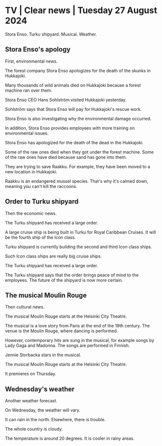 # TV \| Clear news \| Tuesday 27 August 2024

Stora Enso. Turku shipyard. Musical. Weather.

## Stora Enso's apology

First, environmental news.

The forest company Stora Enso apologizes for the death of the skunks in Hukkajoki.

Many thousands of wild animals died on Hukkajoki because a forest machine ran over them.

Stora Enso CEO Hans Sohlström visited Hukkajoki yesterday.

Sohlström says that Stora Enso will pay for Hukkajoki's rescue work.

Stora Enso is also investigating why the environmental damage occurred.

In addition, Stora Enso provides employees with more training on environmental issues.

Stora Enso has apologized for the death of the dead in the Hukkajoki.

Some of the raw ones died when they got under the forest machine. Some of the raw ones have died because sand has gone into them.

They are trying to save Raakku. For example, they have been moved to a new location in Hukkajoki.

Raakku is an endangered mussel species. That's why it's calmed down, meaning you can't kill the raccoons.

## Order to Turku shipyard

Then the economic news.

The Turku shipyard has received a large order.

A large cruise ship is being built in Turku for Royal Caribbean Cruises. It will be the fourth ship of the Icon class.

Turku shipyard is currently building the second and third Icon class ships.

Such Icon class ships are really big cruise ships.

The Turku shipyard has received a large order.

The Turku shipyard says that the order brings peace of mind to the employees. The future of the shipyard is now more certain.

## The musical Moulin Rouge

Then cultural news.

The musical Moulin Rouge starts at the Helsinki City Theatre.

The musical is a love story from Paris at the end of the 19th century. The venue is the Moulin Rouge, where dancing is performed.

However, contemporary hits are sung in the musical, for example songs by Lady Gaga and Madonna. The songs are performed in Finnish.

Jennie Storbacka stars in the musical.

The musical Moulin Rouge starts at the Helsinki City Theatre.

It premieres on Thursday.

## Wednesday's weather

Another weather forecast.

On Wednesday, the weather will vary.

It can rain in the north. Elsewhere, there is trouble.

The whole country is cloudy.

The temperature is around 20 degrees. It is cooler in rainy areas.
